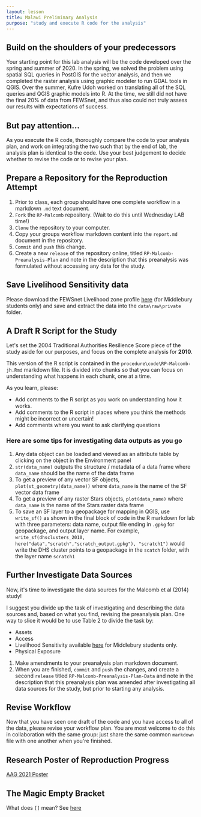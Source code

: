 ```yaml
---
layout: lesson
title: Malawi Preliminary Analysis
purpose: "study and execute R code for the analysis"
---
```


## Build on the shoulders of your predecessors

Your starting point for this lab analysis will be the code developed over the spring and summer of 2020.
In the spring, we solved the problem using spatial SQL queries in PostGIS for the vector analysis, and then we completed the raster analysis using graphic modeler to run GDAL tools in QGIS.
Over the summer, Kufre Udoh worked on translating all of the SQL queries and QGIS graphic models into R.
At the time, we still did not have the final 20% of data from FEWSnet, and thus also could not truly assess our results with expectations of success.

## But pay attention...

As you execute the R code, thoroughly compare the code to your analysis plan, and work on integrating the two such that by the end of lab, the analysis plan is identical to the code. Use your best judgement to decide whether to revise the code or to revise your plan.

## Prepare a Repository for the Reproduction Attempt

1. Prior to class, each group should have one complete workflow in a markdown `.md` text document.
1. `Fork` the `RP-Malcomb` repository. (Wait to do this until Wednesday LAB time!)
1. `Clone` the repository to your computer.
1. Copy your groups workflow markdown content into the `report.md` document in the repository.
1. `Commit` and `push` this change.
1. Create a new `release` of the repository online, titled `RP-Malcomb-Preanalysis-Plan` and note in the description that this preanalysis was formulated without accessing any data for the study.

## Save Livelihood Sensitivity data

Please download the FEWSnet Livelihood zone profile [here](https://drive.google.com/file/d/1RKVGitv4HxFuCylYps-gGkt6OK4oAjJa/view?usp=sharing) (for Middlebury students only) and save and extract the data into the `data\raw\private` folder.

## A Draft R Script for the Study

Let's set the 2004 Traditional Authorities Resilience Score piece of the study aside for our purposes, and focus on the complete analysis for **2010**.

This version of the R script is contained in the `procedure\code\RP-Malcomb-jh.Rmd` markdown file. It is divided into chunks so that you can focus on understanding what happens in each chunk, one at a time.

As you learn, please:

- Add comments to the R script as you work on understanding how it works.
- Add comments to the R script in places where you think the methods might be incorrect or uncertain! 
- Add comments where you want to ask clarifying questions

### Here are some tips for investigating data outputs as you go

1. Any data object can be loaded and viewed as an attribute table by clicking on the object in the Environment panel
1. `str(data_name)` outputs the structure / metadata of a data frame where `data_name` should be the name of the data frame
1. To get a preview of any vector SF objects, `plot(st_geometry(data_name))` where `data_name` is the name of the SF vector data frame 
1. To get a preview of any raster Stars objects, `plot(data_name)` where `data_name` is the name of the Stars raster data frame
1. To save an SF layer to a geopackage for mapping in QGIS, use `write_sf()` as shown in the final block of code in the R markdown for lab with three parameters: data name, output file ending in `.gpkg` for geopackage, and output layer name. For example, `write_sf(dhsclusters_2010, here("data","scratch","scratch_output.gpkg"), "scratch1")` would write the DHS cluster points to a geopackage in the `scatch` folder, with the layer name `scratch1`

## Further Investigate Data Sources

Now, it's time to investigate the data sources for the Malcomb et al (2014) study!

I suggest you divide up the task of investigating and describing the data sources and, based on what you find, revising the preanalysis plan. One way to slice it would be to use Table 2 to divide the task by:

- Assets
- Access
- Livelihood Sensitivity available [here](https://drive.google.com/file/d/1RKVGitv4HxFuCylYps-gGkt6OK4oAjJa/view?usp=sharing) for Middlebury students only.
- Physical Exposure

1. Make amendments to your preanalysis plan markdown document.
1. When you are finished, `commit` and `push` the changes, and create a second `release` titled `RP-Malcomb-Preanalysis-Plan-Data` and note in the description that this preanalysis plan was amended after investigating all data sources for the study, but prior to starting any analysis.

## Revise Workflow

Now that you have seen one draft of the code and you have access to all of the data, please revise your workflow plan. You are most welcome to do this in collaboration with the same group: just share the same common `markdown` file with one another when you're finished.

## Research Poster of Reproduction Progress

[AAG 2021 Poster](/assets/2021-04-09-AAG-Malawi.pdf)

## The Magic Empty Bracket

What does `[]` mean? See [here](https://www.r-bloggers.com/2013/01/the-magic-empty-bracket/)

